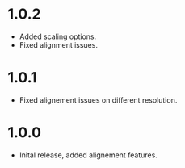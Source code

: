 # 1.0.2
- Added scaling options.
- Fixed alignment issues.

# 1.0.1
- Fixed alignement issues on different resolution.

# 1.0.0
- Inital release, added alignement features.
